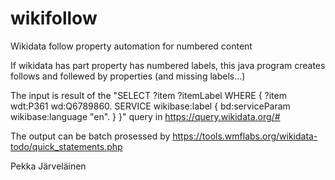 # wikifollow
Wikidata follow property automation for numbered content

If wikidata has part property has numbered  labels, this java program creates follows and follewed by properties (and missing labels...)

The input is result of the "SELECT ?item ?itemLabel  WHERE {
  ?item wdt:P361 wd:Q6789860.
  SERVICE wikibase:label { bd:serviceParam wikibase:language "en". }
}" query in https://query.wikidata.org/#

The output can be batch prosessed by https://tools.wmflabs.org/wikidata-todo/quick_statements.php

Pekka Järveläinen
